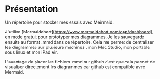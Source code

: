 # Présentation
Un répertoire pour stocker mes essais avec Meirmaid.

J'utilise [Mermaidchart]{https://www.mermaidchart.com/app/dashboard} en mode gratuit pour prototyper mes diagrammes.
Je les sauvegarde ensuite au format .mmd dans ce répertoire.
Cela me permet de centraliser les diagrammes sur plusieurs machines : mon Mac Studio, mon portable sous linux et mon iPad Air.

L'avantage de placer les fichiers .mmd sur github c'est que cela permet de visualiser directement les diagrammes car github est compatible avec Mermaid.
